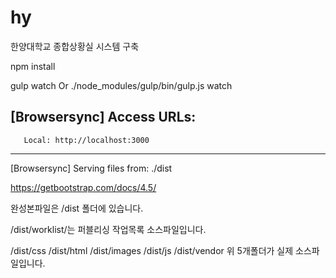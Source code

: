 # hy
한양대학교 종합상황실 시스템 구축

npm install

gulp watch Or ./node_modules/gulp/bin/gulp.js watch

[Browsersync] Access URLs:
 --------------------------------------
       Local: http://localhost:3000
 --------------------------------------
[Browsersync] Serving files from: ./dist

https://getbootstrap.com/docs/4.5/

완성본파일은 /dist 폴더에 있습니다.

/dist/worklist/는 퍼블리싱 작업목록 소스파일입니다.

/dist/css
/dist/html
/dist/images
/dist/js
/dist/vendor
위 5개폴더가 실제 소스파일입니다.
